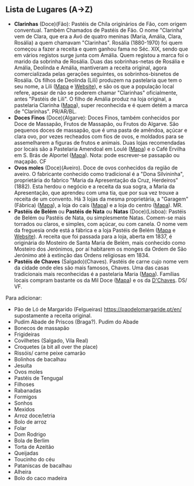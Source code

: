 
## Lista de Lugares (A→Z)

- **Clarinhas** (Doce)(Fão): Pastéis de Chila originários de Fão, com origem conventual. Também Chamados de Pastéis de Fão. O nome "Clarinha" vem de Clara, que era a Avó de quatro meninas (Maria, Amália, Clara, Rosália) a quem chamavam "Clarinhas". Rosália (1880-1970) foi quem começou a fazer a receita e quem ganhou fama no Séc. XIX, sendo que em vários registos surge junta com Amália. Quem registou a marca foi o marido da sobrinha de Rosália. Duas das sobrinhas-netas de Rosália e Amália, Deolinda e Amália, mantiveram a receita original, agora comercializada pelas gerações seguintes, os sobrinhos-bisnetos de Rosália. Os filhos de Deolinda (Lili) produzem na pastelaria que tem o seu nome, a Lili ([Mapa](https://goo.gl/maps/VkmsBCcGPbQEouY76) e [Website](http://www.deliligourmet.com/)), e são os que a população local refere, apesar de não se poderem chamar "Clarinhas" oficialmente, antes "Pastéis de Lili". O filho de Amália produz na loja original, a pastelaria Clarinha ([Mapa](https://goo.gl/maps/ZsTNr5brLEZ2ZD6i8)), super reconhecida e é quem detém a marca de "Clarinhas". PR/AR/BL.
- **Doces Finos** (Doce)(Algarve): Doces Finos, também conhecidos por Doce de Massapão, Frutos de Massapão, ou Frutos do Algarve. São pequenos doces de massapão, que é uma pasta de amêndoa, açúcar e clara ovo, por vezes recheados com fios de ovos, e moldados para se assemelharem a figuras de frutos e animais. Duas lojas recomendadas por locais são a Pastelaria Amendoal em Loulé ([Mapa](https://goo.gl/maps/aPsdevtEAPMR8C529)) e o Café Ervilha em S. Brás de Alportel ([Mapa](https://goo.gl/maps/8V2USUeH7YQJFhtR7)). Nota: pode escrever-se passapão ou maçapão. CF
- **Ovos moles** (Doce)(Aveiro). Doce de ovos conhecidos da região de aveiro. O fabricante conhecido como tradicional é a "Dona Silvininha", proprietária do fabrico "Maria da Apresentação da Cruz, Herdeiros" (1882). Esta herdou o negócio e a receita da sua sogra, a Maria da Apresentação, que aprendeu com uma tia, que por sua vez trouxe a receita de um convento. Há 3 lojas da mesma proprietária, a "Garagem" (Fábrica) ([Mapa](https://goo.gl/maps/pXmZarw2qVxbjTiA9)), a loja do cais ([Mapa](https://goo.gl/maps/VcLU5uxuJdzPj4xg6)) e a loja do centro ([Mapa](https://goo.gl/maps/Qgjq9VEwNXH4h8Gx5)). MR.
- **Pastéis de Belém** ou **Pastéis de Nata** ou **Natas** (Doce)(Lisboa): Pastéis de Belém ou Pastéis de Nata, ou simplesmente Natas. Comem-se mais torrados ou claros, e simples, com açúcar, ou com canela. O nome vem da freguesia onde está a fábrica e a loja Pastéis de Belém ([Mapa](https://maps.app.goo.gl/7tD7otZyPQxDyV1T6) e [Website](https://pasteisdebelem.pt/)). A receita que foi passada para a loja, aberta em 1837, é originária do Mosteiro de Santa Maria de Belém, mais conhecido como Mosteiro dos Jerónimos, por aí habitarem os monges da Ordem de São Jerónimo até à extinção das Ordens religiosas em 1834.
- **Pastéis de Chaves** (Salgado)(Chaves). Pastéis de carne cujo nome vem da cidade onde eles são mais famosos, Chaves. Uma das casas tradicionais mais reconhecidas é a pastelaria Maria ([Mapa](https://goo.gl/maps/nogM3MkD6A9Lj2q78)). Famílias locais compram bastante os da Mil Doce ([Mapa](https://goo.gl/maps/aqu85L7NVP2SevNw5)) e os da [D'Chaves](https://goo.gl/maps/UtvEnyyvJW2N2Ztm6). DS/ VF.

Para adicionar:
- Pão de Ló de Margarido (Felgueiras) https://paodelomargaride.pt/en/ supostamente a receita original.
- Pudim Abade de Priscos (Braga?). Pudim do Abade
- Bonecos de massapão
- Frigideiras
- Covilhetes (Salgado, Vila Real)
- Croquetes (a bit all over the place)
- Rissóis/ carne peixe camarão 
- Bolinhos de bacalhau 
- Jesuíta 
- Ovos moles
- Pastéis de Tengugal  
- Filhoses
- Rabanadas
- Formigos 
- Sonhos
- Mexidos
- Arroz doce/letria 
- Bolo de arroz
- Folar
- Dom Rodrigo
- Bola de Berlim
- Torta de Azeitão
- Queijadas
- Toucinho do céu
- Pataniscas de bacalhau
- Alheira
- Bolo do caco madeira
